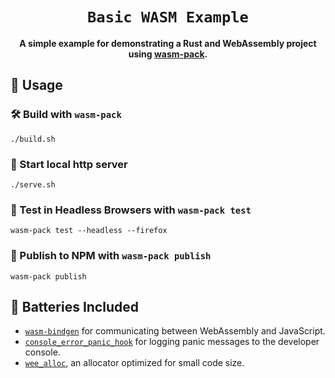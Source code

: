 <div align="center">

  <h1><code>Basic WASM Example</code></h1>

  <strong>A simple example for demonstrating a Rust and WebAssembly project using <a href="https://github.com/rustwasm/wasm-pack">wasm-pack</a>.</strong>
</div>

## 🚴 Usage

### 🛠️ Build with `wasm-pack`

```
./build.sh
```

### 🚀 Start local http server 

```
./serve.sh
```

### 🔬 Test in Headless Browsers with `wasm-pack test`

```
wasm-pack test --headless --firefox
```

### 🎁 Publish to NPM with `wasm-pack publish`

```
wasm-pack publish
```

## 🔋 Batteries Included

* [`wasm-bindgen`](https://github.com/rustwasm/wasm-bindgen) for communicating
  between WebAssembly and JavaScript.
* [`console_error_panic_hook`](https://github.com/rustwasm/console_error_panic_hook)
  for logging panic messages to the developer console.
* [`wee_alloc`](https://github.com/rustwasm/wee_alloc), an allocator optimized
  for small code size.
